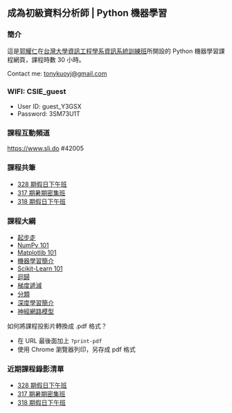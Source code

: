 ## 成為初級資料分析師 | Python 機器學習

### 簡介

這是[郭耀仁](https://www.facebook.com/yaojen.kuo.1)在[台灣大學資訊工程學系資訊系統訓練班](https://www.csie.ntu.edu.tw/train/)所開設的 Python 機器學習課程網頁，課程時數 30 小時。

Contact me: <tonykuoyj@gmail.com>

###  WIFI: CSIE_guest

- User ID: guest_Y3GSX
- Password: 3SM73U1T

### 課程互動頻道

<https://www.sli.do> #42005

<!--

### 評分標準

- 70 分即可獲得證書，作業請上傳至 Google 表單
- 作業繳交期限為課程結束後一週內，如遇長假期（春節、連假）則順延

### 作業上傳表單

- [317 期暑期密集班](https://forms.gle/ZVfVRTdwN7wFNUGm8)
- [318 期假日下午班](https://forms.gle/TfqassRizDnH2mCG9)

### 課程 Facebook 群組

<https://www.facebook.com/groups/ntucsietrainpyds/>

--->

### 課程共筆

- [328 期假日下午班](https://colab.research.google.com/drive/17fii27SLcX9U5YJ-oRAxDMn3jokW4lN_?usp=sharing)
- [317 期暑期密集班](https://colab.research.google.com/drive/100aS0WO9VMXXBa7v_-n2chK56YaARE3K)
- [318 期假日下午班](https://colab.research.google.com/drive/16jLjtaPbQN8xKrg3HEb2o8wxGBhsoYRG)

### 課程大綱

- [起步走](01-getting-started.slides.html)
- [NumPy 101](02-essential-numpy-for-ml.slides.html)
- [Matplotlib 101](03-essential-matplotlib-for-ml.slides.html)
- [機器學習簡介](04-ml-intro.slides.html)
- [Scikit-Learn 101](05-sklearn-101.slides.html)
- [迴歸](06-regression-101.slides.html)
- [梯度遞減](07-gradient-descent.slides.html)
- [分類](08-classification-101.slides.html)
- [深度學習簡介](07-dl-intro.slides.html)
- [神經網路模型](08-nn.slides.html)

如何將課程投影片轉換成 .pdf 格式？
- 在 URL 最後面加上 `?print-pdf`
- 使用 Chrome 瀏覽器列印，另存成 pdf 格式

### 近期課程錄影清單

- [328 期假日下午班](https://www.youtube.com/playlist?list=PLEq7iw5uOtuWpk-95u2On2uF1BSxrDOzi)
- [317 期暑期密集班](https://www.youtube.com/playlist?list=PLEq7iw5uOtuWkWOTr0HsKt8ACbck6HnI0)
- [318 期假日下午班](https://www.youtube.com/playlist?list=PLEq7iw5uOtuUbjWcKQOKhho7CpxkvaMVu)